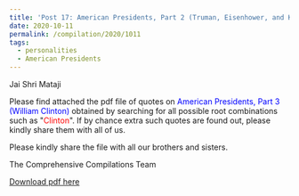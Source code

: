 ```yaml
---
title: 'Post 17: American Presidents, Part 2 (Truman, Eisenhower, and Kennedy)'
date: 2020-10-11
permalink: /compilation/2020/1011
tags:
  - personalities
  - American Presidents
---
```

Jai Shri Mataji

Please find attached the pdf file of quotes on <font color="blue">American Presidents, Part 3 (William Clinton)</font> obtained by searching for all possible root combinations such as "<font color="red">Clinton</font>". If by chance extra such quotes are found out, please kindly share them with all of us.<br>

Please kindly share the file with all our brothers and sisters.  

The Comprehensive Compilations Team

[Download pdf here](http://seven-teams.github.io/files/American_Presidents_Part_3_William_Clinton.pdf)